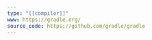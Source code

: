 ```yaml
---
type: "[[compiler]]"
www: https://gradle.org/
source_code: https://github.com/gradle/gradle
---
```

